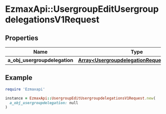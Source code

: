 # EzmaxApi::UsergroupEditUsergroupdelegationsV1Request

## Properties

| Name | Type | Description | Notes |
| ---- | ---- | ----------- | ----- |
| **a_obj_usergroupdelegation** | [**Array&lt;UsergroupdelegationRequestCompound&gt;**](UsergroupdelegationRequestCompound.md) |  |  |

## Example

```ruby
require 'Ezmaxapi'

instance = EzmaxApi::UsergroupEditUsergroupdelegationsV1Request.new(
  a_obj_usergroupdelegation: null
)
```

